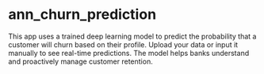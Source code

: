 # ann_churn_prediction
This app uses a trained deep learning model to predict the probability that a customer will churn based on their profile.  Upload your data or input it manually to see real-time predictions. The model helps banks understand and proactively manage customer retention.
